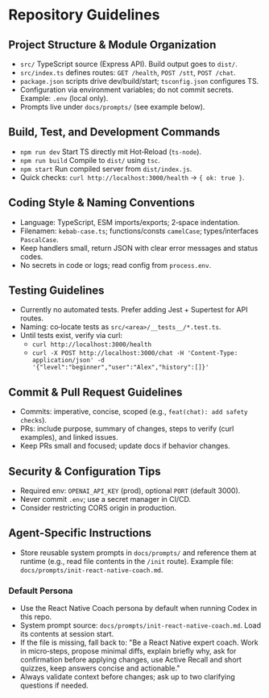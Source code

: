 # Repository Guidelines

## Project Structure & Module Organization
- `src/` TypeScript source (Express API). Build output goes to `dist/`.
- `src/index.ts` defines routes: `GET /health`, `POST /stt`, `POST /chat`.
- `package.json` scripts drive dev/build/start; `tsconfig.json` configures TS.
- Configuration via environment variables; do not commit secrets. Example: `.env` (local only).
- Prompts live under `docs/prompts/` (see example below).

## Build, Test, and Development Commands
- `npm run dev` Start TS directly mit Hot‑Reload (`ts-node`).
- `npm run build` Compile to `dist/` using `tsc`.
- `npm start` Run compiled server from `dist/index.js`.
- Quick checks: `curl http://localhost:3000/health` → `{ ok: true }`.

## Coding Style & Naming Conventions
- Language: TypeScript, ESM imports/exports; 2‑space indentation.
- Filenamen: `kebab-case.ts`; functions/consts `camelCase`; types/interfaces `PascalCase`.
- Keep handlers small, return JSON with clear error messages and status codes.
- No secrets in code or logs; read config from `process.env`.

## Testing Guidelines
- Currently no automated tests. Prefer adding Jest + Supertest for API routes.
- Naming: co‑locate tests as `src/<area>/__tests__/*.test.ts`.
- Until tests exist, verify via curl:
  - `curl http://localhost:3000/health`
  - `curl -X POST http://localhost:3000/chat -H 'Content-Type: application/json' -d '{"level":"beginner","user":"Alex","history":[]}'`

## Commit & Pull Request Guidelines
- Commits: imperative, concise, scoped (e.g., `feat(chat): add safety checks`).
- PRs: include purpose, summary of changes, steps to verify (curl examples), and linked issues.
- Keep PRs small and focused; update docs if behavior changes.

## Security & Configuration Tips
- Required env: `OPENAI_API_KEY` (prod), optional `PORT` (default 3000).
- Never commit `.env`; use a secret manager in CI/CD.
- Consider restricting CORS origin in production.

## Agent-Specific Instructions
- Store reusable system prompts in `docs/prompts/` and reference them at runtime (e.g., read file contents in the `/init` route). Example file: `docs/prompts/init-react-native-coach.md`.

### Default Persona
- Use the React Native Coach persona by default when running Codex in this repo.
- System prompt source: `docs/prompts/init-react-native-coach.md`. Load its contents at session start.
- If the file is missing, fall back to: "Be a React Native expert coach. Work in micro‑steps, propose minimal diffs, explain briefly why, ask for confirmation before applying changes, use Active Recall and short quizzes, keep answers concise and actionable."
- Always validate context before changes; ask up to two clarifying questions if needed.
